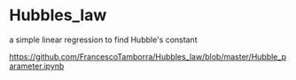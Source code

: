 # Hubbles_law
a simple linear regression to find Hubble's constant

https://github.com/FrancescoTamborra/Hubbles_law/blob/master/Hubble_parameter.ipynb

